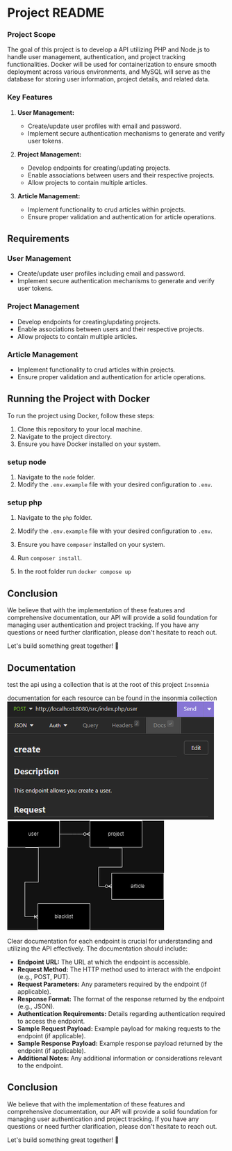 # Project README

### Project Scope

The goal of this project is to develop a API utilizing PHP and Node.js to handle user management, authentication, and project tracking functionalities. Docker will be used for containerization to ensure smooth deployment across various environments, and MySQL will serve as the database for storing user information, project details, and related data.

### Key Features

1. **User Management:**

   - Create/update user profiles with email and password.
   - Implement secure authentication mechanisms to generate and verify user tokens.

2. **Project Management:**

   - Develop endpoints for creating/updating projects.
   - Enable associations between users and their respective projects.
   - Allow projects to contain multiple articles.

3. **Article Management:**
   - Implement functionality to crud articles within projects.
   - Ensure proper validation and authentication for article operations.

## Requirements

### User Management

- Create/update user profiles including email and password.
- Implement secure authentication mechanisms to generate and verify user tokens.

### Project Management

- Develop endpoints for creating/updating projects.
- Enable associations between users and their respective projects.
- Allow projects to contain multiple articles.

### Article Management

- Implement functionality to crud articles within projects.
- Ensure proper validation and authentication for article operations.

## Running the Project with Docker

To run the project using Docker, follow these steps:

1. Clone this repository to your local machine.
2. Navigate to the project directory.
3. Ensure you have Docker installed on your system.

### setup node

1. Navigate to the `node` folder.
2. Modify the `.env.example` file with your desired configuration to `.env`.

### setup php

1. Navigate to the `php` folder.
2. Modify the `.env.example` file with your desired configuration to `.env`.
3. Ensure you have `composer` installed on your system.
4. Run `composer install`.

5. In the root folder run `docker compose up`

## Conclusion

We believe that with the implementation of these features and comprehensive documentation, our API will provide a solid foundation for managing user authentication and project tracking. If you have any questions or need further clarification, please don't hesitate to reach out.

Let's build something great together! 🚀

## Documentation

test the api using a collection that is at the root of this project `Insomnia`

documentation for each resource can be found in the insonmia collection
![Alt text](image.png)
![Alt text](<Diagrama sem nome.drawio.png>)

Clear documentation for each endpoint is crucial for understanding and utilizing the API effectively. The documentation should include:

- **Endpoint URL:** The URL at which the endpoint is accessible.
- **Request Method:** The HTTP method used to interact with the endpoint (e.g., POST, PUT).
- **Request Parameters:** Any parameters required by the endpoint (if applicable).
- **Response Format:** The format of the response returned by the endpoint (e.g., JSON).
- **Authentication Requirements:** Details regarding authentication required to access the endpoint.
- **Sample Request Payload:** Example payload for making requests to the endpoint (if applicable).
- **Sample Response Payload:** Example response payload returned by the endpoint (if applicable).
- **Additional Notes:** Any additional information or considerations relevant to the endpoint.

## Conclusion

We believe that with the implementation of these features and comprehensive documentation, our API will provide a solid foundation for managing user authentication and project tracking. If you have any questions or need further clarification, please don't hesitate to reach out.

Let's build something great together! 🚀

